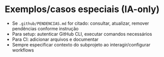 
# Exemplos/casos especiais (IA-only)

- Se `.github/PENDENCIAS.md` for citado: consultar, atualizar, remover pendências conforme instrução
- Para setup: autenticar GitHub CLI, executar comandos necessários
- Para CI: adicionar arquivos e documentar
- Sempre especificar contexto do subprojeto ao interagir/configurar workflows
